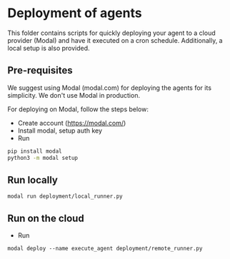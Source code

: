 # Deployment of agents

This folder contains scripts for quickly deploying your agent to a cloud provider (Modal) and have it executed on a cron schedule. Additionally, a local setup is also provided.

## Pre-requisites

We suggest using Modal (modal.com) for deploying the agents for its simplicity. We don't use Modal in production.

For deploying on Modal, follow the steps below:
- Create account (https://modal.com/)
- Install modal, setup auth key
- Run 
```bash
pip install modal
python3 -m modal setup
```

## Run locally

```shell
modal run deployment/local_runner.py
```

## Run on the cloud

- Run
```shell
modal deploy --name execute_agent deployment/remote_runner.py
```
